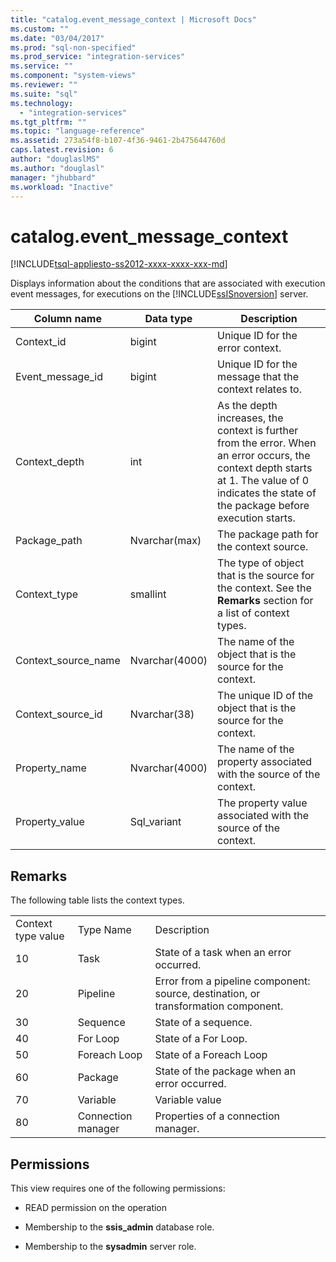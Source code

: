 ```yaml
---
title: "catalog.event_message_context | Microsoft Docs"
ms.custom: ""
ms.date: "03/04/2017"
ms.prod: "sql-non-specified"
ms.prod_service: "integration-services"
ms.service: ""
ms.component: "system-views"
ms.reviewer: ""
ms.suite: "sql"
ms.technology: 
  - "integration-services"
ms.tgt_pltfrm: ""
ms.topic: "language-reference"
ms.assetid: 273a54f8-b107-4f36-9461-2b475644760d
caps.latest.revision: 6
author: "douglaslMS"
ms.author: "douglasl"
manager: "jhubbard"
ms.workload: "Inactive"
---
```

# catalog.event_message_context
[!INCLUDE[tsql-appliesto-ss2012-xxxx-xxxx-xxx-md](../../includes/tsql-appliesto-ss2012-xxxx-xxxx-xxx-md.md)]

  Displays information about the conditions that are associated with execution event messages, for executions on the [!INCLUDE[ssISnoversion](../../includes/ssisnoversion-md.md)] server.  
  
|Column name|Data type|Description|  
|-----------------|---------------|-----------------|  
|Context_id|bigint|Unique ID for the error context.|  
|Event_message_id|bigint|Unique ID for the message that the context relates to.|  
|Context_depth|int|As the depth increases, the context is further from the error. When an error occurs, the context depth starts at 1. The value of 0 indicates the state of the package before execution starts.|  
|Package_path|Nvarchar(max)|The package path for the context source.|  
|Context_type|smallint|The type of object that is the source for the context. See the **Remarks** section for a list of context types.|  
|Context_source_name|Nvarchar(4000)|The name of the object that is the source for the context.|  
|Context_source_id|Nvarchar(38)|The unique ID of the object that is the source for the context.|  
|Property_name|Nvarchar(4000)|The name of the property associated with the source of the context.|  
|Property_value|Sql_variant|The property value associated with the source of the context.|  
  
## Remarks  
 The following table lists the context types.  
  
||||  
|-|-|-|  
|Context type value|Type Name|Description|  
|10|Task|State of a task when an error occurred.|  
|20|Pipeline|Error from a pipeline component: source, destination, or transformation component.|  
|30|Sequence|State of a sequence.|  
|40|For Loop|State of a For Loop.|  
|50|Foreach Loop|State of a Foreach Loop|  
|60|Package|State of the package when an error occurred.|  
|70|Variable|Variable value|  
|80|Connection manager|Properties of a connection manager.|  
  
## Permissions  
 This view requires one of the following permissions:  
  
-   READ permission on the operation  
  
-   Membership to the **ssis_admin** database role.  
  
-   Membership to the **sysadmin** server role.  
  
  
